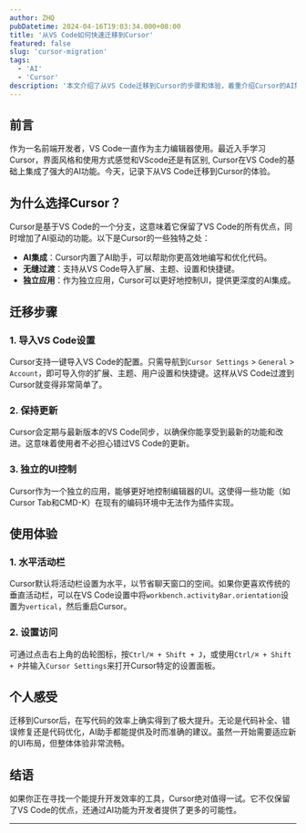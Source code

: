 ```yaml
---
author: ZHQ
pubDatetime: 2024-04-16T19:03:34.000+08:00
title: '从VS Code如何快速迁移到Cursor'
featured: false
slug: 'cursor-migration'
tags:
  - 'AI'
  - 'Cursor'
description: '本文介绍了从VS Code迁移到Cursor的步骤和体验，着重介绍Cursor的AI集成功能和独特之处。'
---
```


## 前言

作为一名前端开发者，VS Code一直作为主力编辑器使用。最近入手学习Cursor，界面风格和使用方式感觉和VScode还是有区别, Cursor在VS Code的基础上集成了强大的AI功能。今天，记录下从VS Code迁移到Cursor的体验。

## 为什么选择Cursor？

Cursor是基于VS Code的一个分支，这意味着它保留了VS Code的所有优点，同时增加了AI驱动的功能。以下是Cursor的一些独特之处：

- **AI集成**：Cursor内置了AI助手，可以帮助你更高效地编写和优化代码。
- **无缝过渡**：支持从VS Code导入扩展、主题、设置和快捷键。
- **独立应用**：作为独立应用，Cursor可以更好地控制UI，提供更深度的AI集成。

## 迁移步骤

### 1. 导入VS Code设置

Cursor支持一键导入VS Code的配置。只需导航到`Cursor Settings` > `General` > `Account`，即可导入你的扩展、主题、用户设置和快捷键。这样从VS Code过渡到Cursor就变得非常简单了。

### 2. 保持更新

Cursor会定期与最新版本的VS Code同步，以确保你能享受到最新的功能和改进。这意味着使用者不必担心错过VS Code的更新。

### 3. 独立的UI控制

Cursor作为一个独立的应用，能够更好地控制编辑器的UI。这使得一些功能（如Cursor Tab和CMD-K）在现有的编码环境中无法作为插件实现。

## 使用体验

### 1. 水平活动栏

Cursor默认将活动栏设置为水平，以节省聊天窗口的空间。如果你更喜欢传统的垂直活动栏，可以在VS Code设置中将`workbench.activityBar.orientation`设置为`vertical`，然后重启Cursor。

### 2. 设置访问

可通过点击右上角的齿轮图标，按`Ctrl/⌘ + Shift + J`，或使用`Ctrl/⌘ + Shift + P`并输入`Cursor Settings`来打开Cursor特定的设置面板。

## 个人感受

迁移到Cursor后，在写代码的效率上确实得到了极大提升。无论是代码补全、错误修复还是代码优化，AI助手都能提供及时而准确的建议。虽然一开始需要适应新的UI布局，但整体体验非常流畅。

## 结语

如果你正在寻找一个能提升开发效率的工具，Cursor绝对值得一试。它不仅保留了VS Code的优点，还通过AI功能为开发者提供了更多的可能性。

---
